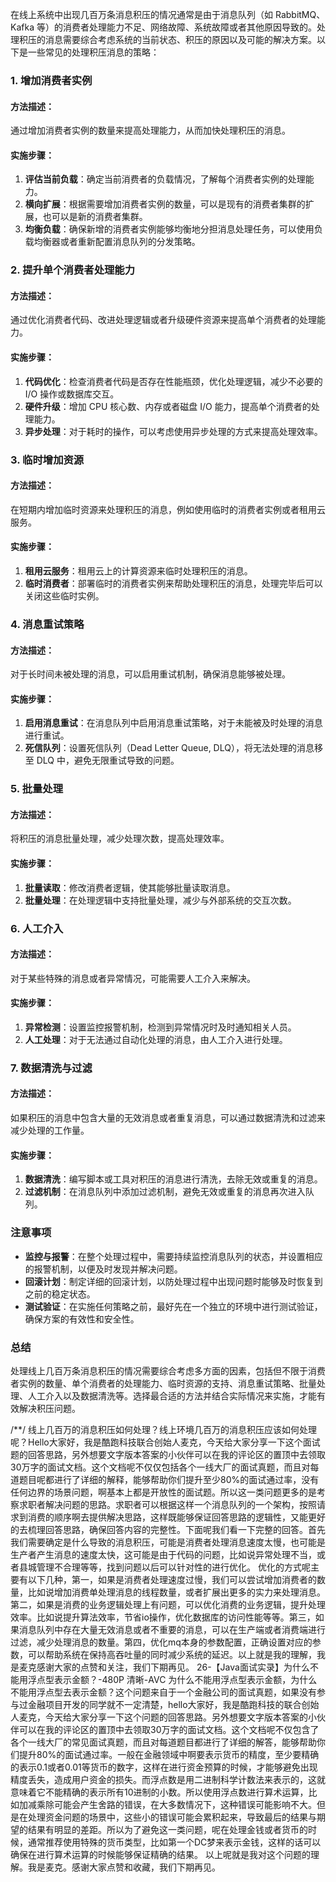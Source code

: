 在线上系统中出现几百万条消息积压的情况通常是由于消息队列（如 RabbitMQ、Kafka 等）的消费者处理能力不足、网络故障、系统故障或者其他原因导致的。处理积压的消息需要综合考虑系统的当前状态、积压的原因以及可能的解决方案。以下是一些常见的处理积压消息的策略：

### 1. 增加消费者实例

#### 方法描述：

通过增加消费者实例的数量来提高处理能力，从而加快处理积压的消息。

#### 实施步骤：

1. **评估当前负载**：确定当前消费者的负载情况，了解每个消费者实例的处理能力。
2. **横向扩展**：根据需要增加消费者实例的数量，可以是现有的消费者集群的扩展，也可以是新的消费者集群。
3. **均衡负载**：确保新增的消费者实例能够均衡地分担消息处理任务，可以使用负载均衡器或者重新配置消息队列的分发策略。

### 2. 提升单个消费者处理能力

#### 方法描述：

通过优化消费者代码、改进处理逻辑或者升级硬件资源来提高单个消费者的处理能力。

#### 实施步骤：

1. **代码优化**：检查消费者代码是否存在性能瓶颈，优化处理逻辑，减少不必要的 I/O 操作或数据库交互。
2. **硬件升级**：增加 CPU 核心数、内存或者磁盘 I/O 能力，提高单个消费者的处理能力。
3. **异步处理**：对于耗时的操作，可以考虑使用异步处理的方式来提高处理效率。

### 3. 临时增加资源

#### 方法描述：

在短期内增加临时资源来处理积压的消息，例如使用临时的消费者实例或者租用云服务。

#### 实施步骤：

1. **租用云服务**：租用云上的计算资源来临时处理积压的消息。
2. **临时消费者**：部署临时的消费者实例来帮助处理积压的消息，处理完毕后可以关闭这些临时实例。

### 4. 消息重试策略

#### 方法描述：

对于长时间未被处理的消息，可以启用重试机制，确保消息能够被处理。

#### 实施步骤：

1. **启用消息重试**：在消息队列中启用消息重试策略，对于未能被及时处理的消息进行重试。
2. **死信队列**：设置死信队列（Dead Letter Queue, DLQ），将无法处理的消息移至 DLQ 中，避免无限重试导致的问题。

### 5. 批量处理

#### 方法描述：

将积压的消息批量处理，减少处理次数，提高处理效率。

#### 实施步骤：

1. **批量读取**：修改消费者逻辑，使其能够批量读取消息。
2. **批量处理**：在处理逻辑中支持批量处理，减少与外部系统的交互次数。

### 6. 人工介入

#### 方法描述：

对于某些特殊的消息或者异常情况，可能需要人工介入来解决。

#### 实施步骤：

1. **异常检测**：设置监控报警机制，检测到异常情况时及时通知相关人员。
2. **人工处理**：对于无法通过自动化处理的消息，由人工介入进行处理。

### 7. 数据清洗与过滤

#### 方法描述：

如果积压的消息中包含大量的无效消息或者重复消息，可以通过数据清洗和过滤来减少处理的工作量。

#### 实施步骤：

1. **数据清洗**：编写脚本或工具对积压的消息进行清洗，去除无效或重复的消息。
2. **过滤机制**：在消息队列中添加过滤机制，避免无效或重复的消息再次进入队列。

### 注意事项

- **监控与报警**：在整个处理过程中，需要持续监控消息队列的状态，并设置相应的报警机制，以便及时发现并解决问题。
- **回滚计划**：制定详细的回滚计划，以防处理过程中出现问题时能够及时恢复到之前的稳定状态。
- **测试验证**：在实施任何策略之前，最好先在一个独立的环境中进行测试验证，确保方案的有效性和安全性。

### 总结

处理线上几百万条消息积压的情况需要综合考虑多方面的因素，包括但不限于消费者实例的数量、单个消费者的处理能力、临时资源的支持、消息重试策略、批量处理、人工介入以及数据清洗等。选择最合适的方法并结合实际情况来实施，才能有效解决积压问题。



/**/
线上几百万的消息积压如何处理？线上环境几百万的消息积压应该如何处理呢？Hello大家好，我是酷跑科技联合创始人麦克，今天给大家分享一下这个面试题的回答思路，另外想要文字版本答案的小伙伴可以在我的评论区的置顶中去领取30万字的面试文档。这个文档呢不仅仅包括各个一线大厂的面试真题，而且对每道题目呢都进行了详细的解释，能够帮助你们提升至少80%的面试通过率，没有任何边界的场景问题，啊基本上都是开放性的面试题。所以这一类问题更多的是考察求职者解决问题的思路。求职者可以根据这样一个消息队列的一个架构，按照请求到消费的顺序啊去提供解决思路，这样既能够保证回答思路的逻辑性，又能更好的去梳理回答思路，确保回答内容的完整性。下面呢我们看一下完整的回答。首先我们需要确定是什么导致的消息积压，可能是消费者处理消息速度太慢，也可能是生产者产生消息的速度太快，这可能是由于代码的问题，比如说异常处理不当，或者县城管理不合理等等，找到问题以后可以针对性的进行优化。
	优化的方式呢主要有以下几种，第一，如果是消费者处理速度过慢，我们可以尝试增加消费者的数量，比如说增加消费单处理消息的线程数量，或者扩展出更多的实力来处理消息。第二，如果是消费的业务逻辑处理上有问题，可以优化消费的业务逻辑，提升处理效率。比如说提升算法效率，节省io操作，优化数据库的访问性能等等。第三，如果消息队列中存在大量无效消息或者不重要的消息，可以在生产端或者消费端进行过滤，减少处理消息的数量。第四，优化mq本身的参数配置，正确设置对应的参数，可以帮助系统在保持高吞吐量的同时减少系统的延迟。以上就是我的理解，我是麦克感谢大家的点赞和关注，我们下期再见。
26-【Java面试实录】为什么不能用浮点型表示金额？-480P 清晰-AVC
	为什么不能用浮点型表示金额，为什么不能用浮点型去表示金额？这个问题来自于一个金融公司的面试真题，如果没有参与过金融项目开发的同学就不一定清楚，hello大家好，我是酷跑科技的联合创始人麦克，今天给大家分享一下这个问题的回答思路。另外想要文字版本答案的小伙伴可以在我的评论区的置顶中去领取30万字的面试文档。这个文档呢不仅包含了各个一线大厂的常见面试真题，而且对每道题目都进行了详细的解答，能够帮助你们提升80%的面试通过率。一般在金融领域中啊要表示货币的精度，至少要精确的表示0.1或者0.01等货币的数字，这样在进行资金预算的时候，才能够避免出现精度丢失，造成用户资金的损失。而浮点数是用二进制科学计数法来表示的，这就意味着它不能精确的表示所有10进制的小数。所以使用浮点数进行算术运算，比如加减乘除可能会产生舍路的错误，在大多数情况下，这种错误可能影响不大。但是在处理资金问题的场景中，这些小的错误可能会累积起来，导致最后的结果与期望的结果有明显的差距。所以为了避免这一类问题，呢在处理金钱或者货币的时候，通常推荐使用特殊的货币类型，比如第一个DC梦来表示金钱，这样的话可以确保在进行算术运算的时候能够保证精确的结果。
	以上呢就是我对这个问题的理解。我是麦克。感谢大家点赞和收藏，我们下期再见。